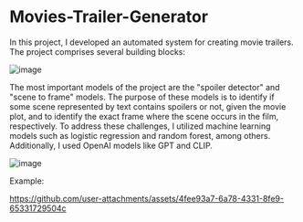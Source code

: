 # Movies-Trailer-Generator
In this project, I developed an automated system for creating movie trailers. The project comprises several building blocks:

![image](https://github.com/user-attachments/assets/30654fb8-1ad4-4445-a688-eeebc53d675c)


The most important models of the project are the "spoiler detector" and "scene to frame" models. 
The purpose of these models is to identify if some scene represented by text contains spoilers or not, given the movie plot, and to identify the exact frame where the scene occurs in the film, respectively. 
To address these challenges, I utilized machine learning models such as logistic regression and random forest, among others. Additionally, I used OpenAI models like GPT and CLIP.

![image](https://github.com/user-attachments/assets/f04822e9-44b3-4b6d-b063-d8f0a5f0e350)


Example: 

https://github.com/user-attachments/assets/4fee93a7-6a78-4331-8fe9-65331729504c

